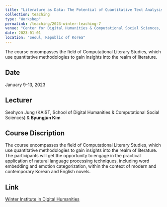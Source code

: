 ```yaml
---
title: "Literature as Data: The Potential of Quantitative Text Analysis<br>(데이터로서의 문학: 텍스트 정량분석의 잠재력)"
collection: teaching
type: "Workshop"
permalink: /teaching/2023-winter-teaching-7
venue: "Center for Digital Humanities & Computational Social Sciences, KAIST"
date: 2023-01-01
location: "Seoul, Republic of Korea"
---
```


The course encompasses the field of Computational Literary Studies, which use quantitative methodologies to gain insights into the realm of literature.

## Date
January 9-13, 2023

## Lecturer
Seohyon Jung (KAIST, School of Digital Humanities & Computational Social Sciences) & **Byungjun Kim**

## Course Discription
The course encompasses the field of Computational Literary Studies, which use quantitative methodologies to gain insights into the realm of literature. The participants will get the opportunity to engage in the practical application of natural language processing techniques, including word embedding and emotion categorization, within the context of modern and contemporary Korean and English novels.

## Link

[Winter Institute in Digital Humanities](https://dhcss.kaist.ac.kr/pages/sub/sub_0302)